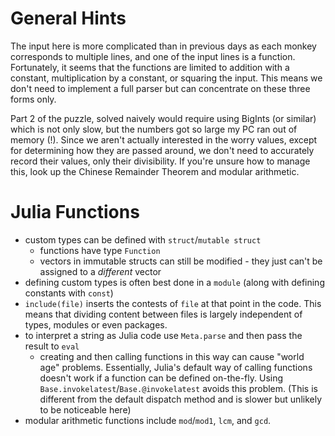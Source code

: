 General Hints
=============

The input here is more complicated than in previous days as each monkey corresponds to multiple lines, and one of the input lines is a function. Fortunately, it seems that the functions are limited to addition with a constant, multiplication by a constant, or squaring the input. This means we don't need to implement a full parser but can concentrate on these three forms only.

Part 2 of the puzzle, solved naively would require using BigInts (or similar) which is not only slow, but the numbers got so large my PC ran out of memory (!). Since we aren't actually interested in the worry values, except for determining how they are passed around, we don't need to accurately record their values, only their divisibility. If you're unsure how to manage this, look up the Chinese Remainder Theorem and modular arithmetic.

Julia Functions
===============

- custom types can be defined with `struct`/`mutable struct`
    * functions have type `Function`
    * vectors in immutable structs can still be modified - they just can't be assigned to a *different* vector
- defining custom types is often best done in a `module` (along with defining constants with `const`)
- `include(file)` inserts the contests of `file` at that point in the code. This means that dividing content between files is largely independent of types, modules or even packages.
- to interpret a string as Julia code use `Meta.parse` and then pass the result to `eval`
    * creating and then calling functions in this way can cause "world age" problems. Essentially, Julia's default way of calling functions doesn't work if a function can be defined on-the-fly. Using `Base.invokelatest`/`Base.@invokelatest` avoids this problem. (This is different from the default dispatch method and is slower but unlikely to be noticeable here)
- modular arithmetic functions include `mod`/`mod1`, `lcm`, and `gcd`.